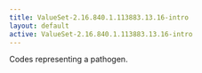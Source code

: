 ```yaml
---
title: ValueSet-2.16.840.1.113883.13.16-intro
layout: default
active: ValueSet-2.16.840.1.113883.13.16-intro
---
```


Codes representing a pathogen.